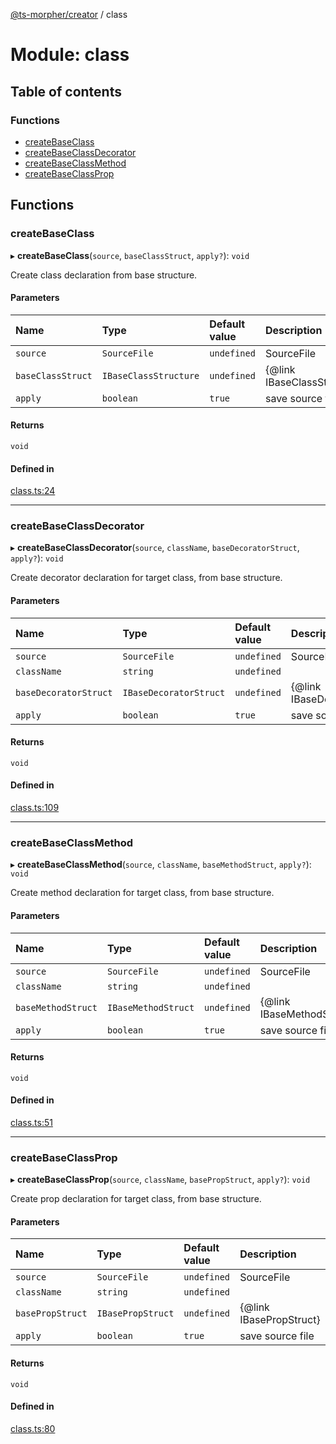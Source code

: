 [@ts-morpher/creator](../README.md) / class

# Module: class

## Table of contents

### Functions

- [createBaseClass](class.md#createbaseclass)
- [createBaseClassDecorator](class.md#createbaseclassdecorator)
- [createBaseClassMethod](class.md#createbaseclassmethod)
- [createBaseClassProp](class.md#createbaseclassprop)

## Functions

### createBaseClass

▸ **createBaseClass**(`source`, `baseClassStruct`, `apply?`): `void`

Create class declaration from base structure.

#### Parameters

| Name | Type | Default value | Description |
| :------ | :------ | :------ | :------ |
| `source` | `SourceFile` | `undefined` | SourceFile |
| `baseClassStruct` | `IBaseClassStructure` | `undefined` | {@link IBaseClassStructure} |
| `apply` | `boolean` | `true` | save source file |

#### Returns

`void`

#### Defined in

[class.ts:24](https://github.com/linbudu599/morpher/blob/25ef250/packages/creator/src/class.ts#L24)

___

### createBaseClassDecorator

▸ **createBaseClassDecorator**(`source`, `className`, `baseDecoratorStruct`, `apply?`): `void`

Create decorator declaration for target class, from base structure.

#### Parameters

| Name | Type | Default value | Description |
| :------ | :------ | :------ | :------ |
| `source` | `SourceFile` | `undefined` | SourceFile |
| `className` | `string` | `undefined` |  |
| `baseDecoratorStruct` | `IBaseDecoratorStruct` | `undefined` | {@link IBaseDecoratorStruct} |
| `apply` | `boolean` | `true` | save source file |

#### Returns

`void`

#### Defined in

[class.ts:109](https://github.com/linbudu599/morpher/blob/25ef250/packages/creator/src/class.ts#L109)

___

### createBaseClassMethod

▸ **createBaseClassMethod**(`source`, `className`, `baseMethodStruct`, `apply?`): `void`

Create method declaration for target class, from base structure.

#### Parameters

| Name | Type | Default value | Description |
| :------ | :------ | :------ | :------ |
| `source` | `SourceFile` | `undefined` | SourceFile |
| `className` | `string` | `undefined` |  |
| `baseMethodStruct` | `IBaseMethodStruct` | `undefined` | {@link IBaseMethodStruct} |
| `apply` | `boolean` | `true` | save source file |

#### Returns

`void`

#### Defined in

[class.ts:51](https://github.com/linbudu599/morpher/blob/25ef250/packages/creator/src/class.ts#L51)

___

### createBaseClassProp

▸ **createBaseClassProp**(`source`, `className`, `basePropStruct`, `apply?`): `void`

Create prop declaration for target class, from base structure.

#### Parameters

| Name | Type | Default value | Description |
| :------ | :------ | :------ | :------ |
| `source` | `SourceFile` | `undefined` | SourceFile |
| `className` | `string` | `undefined` |  |
| `basePropStruct` | `IBasePropStruct` | `undefined` | {@link IBasePropStruct} |
| `apply` | `boolean` | `true` | save source file |

#### Returns

`void`

#### Defined in

[class.ts:80](https://github.com/linbudu599/morpher/blob/25ef250/packages/creator/src/class.ts#L80)
